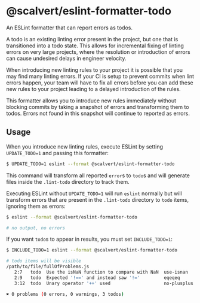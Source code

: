 # @scalvert/eslint-formatter-todo

An ESLint formatter that can report errors as todos.

A todo is an existing linting error present in the project, but one that is transitioned into a todo state. This allows for incremental fixing of linting errors on very large projects, where the resolution or introduction of errors can cause undesired delays in engineer velocity.

When introducing new linting rules to your project it is possible that you may find many linting errors. If your CI is setup to prevent commits when lint errors happen, your team will have to fix all errors before you can add these new rules to your project leading to a delayed introduction of the rules.

This formatter allows you to introduce new rules immediately without blocking commits by taking a snapshot of errors and transforming them to todos. Errors not found in this snapshot will continue to reported as errors.

## Usage

When you introduce new linting rules, execute ESLint by setting `UPDATE_TODO=1` and passing this formatter:

```bash
$ UPDATE_TODO=1 eslint --format @scalvert/eslint-formatter-todo
```

This command will transform all reported `error`s to `todo`s and will generate files inside the `.lint-todo` directory to track them.

Executing ESLint without `UPDATE_TODO=1` will run `eslint` normally but will transform errors that are present in the `.lint-todo` directory to `todo` items, ignoring them as errors:

```bash
$ eslint --format @scalvert/eslint-formatter-todo

# no output, no errors
```

If you want `todo`s to appear in results, you must set `INCLUDE_TODO=1`:

```bash
$ INCLUDE_TODO=1 eslint --format @scalvert/eslint-formatter-todo

# todo items will be visible
/path/to/file/fullOfProblems.js
   2:7   todo  Use the isNaN function to compare with NaN  use-isnan
   2:9   todo  Expected '!==' and instead saw '!='         eqeqeq
   3:12  todo  Unary operator '++' used                    no-plusplus

✖ 0 problems (0 errors, 0 warnings, 3 todos)
```
